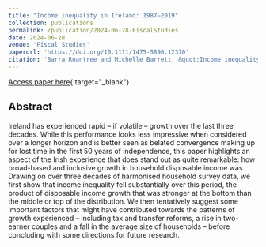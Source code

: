 ```yaml
---
title: "Income inequality in Ireland: 1987–2019"
collection: publications
permalink: /publication/2024-06-28-FiscalStudies
date: 2024-06-28
venue: 'Fiscal Studies'
paperurl: 'https://doi.org/10.1111/1475-5890.12370'
citation: 'Barra Roantree and Michelle Barrett, &quot;Income inequality in Ireland: 1987–2019.&quot; Fiscal Studies, 45(2), 143-153. 2024.'
---
```

[Access paper here](https://doi.org/10.1111/1475-5890.12370){:target="_blank"}

## Abstract
Ireland has experienced rapid – if volatile – growth over the last three decades. While this performance looks less impressive when considered over a longer horizon and is better seen as belated convergence making up for lost time in the first 50 years of independence, this paper highlights an aspect of the Irish experience that does stand out as quite remarkable: how broad-based and inclusive growth in household disposable income was. Drawing on over three decades of harmonised household survey data, we first show that income inequality fell substantially over this period, the product of disposable income growth that was stronger at the bottom than the middle or top of the distribution. We then tentatively suggest some important factors that might have contributed towards the patterns of growth experienced – including tax and transfer reforms, a rise in two-earner couples and a fall in the average size of households – before concluding with some directions for future research.

